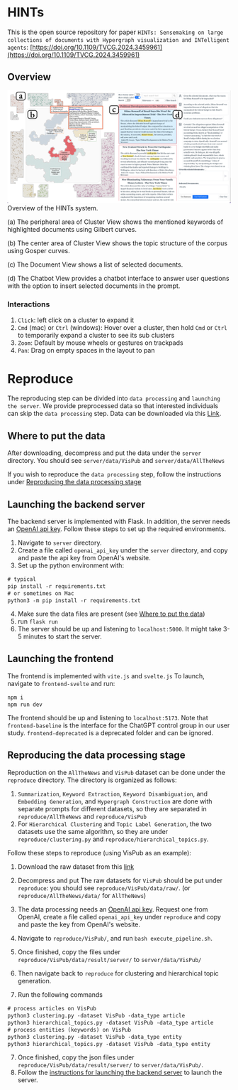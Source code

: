 # HINTs 
This is the open source repository for paper `HINTs: Sensemaking on large collections of documents with Hypergraph visualization and INTelligent agents`: [https://doi.org/10.1109/TVCG.2024.3459961](https://doi.org/10.1109/TVCG.2024.3459961)

## Overview
<img src="./docs/overview.png"/>
Overview of the HINTs system.

(a) The peripheral area of Cluster View shows the mentioned keywords of highlighted documents using Gilbert curves. 

(b) The center area of Cluster View shows the topic structure of the corpus using Gosper curves. 

(c) The Document View shows a list of selected documents. 

(d) The Chatbot View provides a chatbot interface to answer user questions with the option to insert selected documents in the prompt.

### Interactions
1. `Click`: left click on a cluster to expand it
2. `Cmd` (mac) or `Ctrl` (windows): Hover over a cluster, then hold `Cmd` or `Ctrl` to temporarily expand a cluster to see its sub clusters
3. `Zoom`: Default by mouse wheels or gestures on trackpads
4. `Pan`: Drag on empty spaces in the layout to pan

# Reproduce
The reproducing step can be divided into `data processing` and `launching the server`. 
We provide preprocessed data so that interested individuals can skip the `data processing` step. Data can be downloaded via this [Link](https://drive.google.com/drive/folders/1WWzuq3KAffNUbqLNxjEzUeVd-RVvLTCd?usp=sharing).
## Where to put the data
After downloading, decompress and put the data under the `server` directory. You should see `server/data/VisPub` and `server/data/AllTheNews`

If you wish to reproduce the `data processing` step, follow the instructions under [Reproducing the data processing stage](#reproducing-the-data-processing-stage)
## Launching the backend server
The backend server is implemented with Flask. 
In addition, the server needs an [OpenAI api key](https://platform.openai.com/api-keys).
Follow these steps to set up the required environments.

1. Navigate to `server` directory.
2. Create a file called `openai_api_key` under the `server` directory, and copy and paste the api key from OpenAI's website.
3. Set up the python environment with:
```shell
# typical
pip install -r requirements.txt
# or sometimes on Mac
python3 -m pip install -r requirements.txt
```
4. Make sure the data files are present (see [Where to put the data](#where-to-put-the-data))
5. run `flask run`
6. The server should be up and listening to `localhost:5000`. It might take 3-5 minutes to start the server.

## Launching the frontend
The frontend is implemented with `vite.js` and `svelte.js`
To launch, navigate to `frontend-svelte` and run:
```shell
npm i
npm run dev
```
The frontend should be up and listening to `localhost:5173`.
Note that `frontend-baseline` is the interface for the ChatGPT control group in our user study. `frontend-deprecated` is a deprecated folder and can be ignored.


## Reproducing the data processing stage
Reproduction on the `AllTheNews` and `VisPub` dataset can be done under the `reproduce` directory.
The directory is organized as follows:
1. `Summarization`, `Keyword Extraction`, `Keyword Disambiguation`, and `Embedding Generation`, and `Hypergraph Construction` are done with separate prompts for different datasets, so they are separated in `reproduce/AllTheNews` and `reproduce/VisPub`
2. For `Hierarchical Clustering` and `Topic Label Generation`, the two datasets use the same algorithm, so they are under `reproduce/clustering.py` and `reproduce/hierarchical_topics.py`.

Follow these steps to reproduce (using VisPub as an example):
1. Download the raw dataset from this
<a href="https://drive.google.com/drive/folders/1rEYbapjp4Yk1xKaiMnrZ_Re_EsQ1nCMg?usp=sharing" target="_blank">link</a>

2. Decompress and put The raw datasets for `VisPub` should be put under `reproduce`: you should see `reproduce/VisPub/data/raw/`. (or `reproduce/AllTheNews/data/` for `AllTheNews`)
3. The data processing needs an [OpenAI api key](https://platform.openai.com/api-keys). Request one from OpenAI, create a file called `openai_api_key` under `reproduce` and copy and paste the key from OpenAI's website.
3. Navigate to `reproduce/VisPub/`, and run `bash execute_pipeline.sh`. 
4. Once finished, copy the files under `reproduce/VisPub/data/result/server/` to `server/data/VisPub/`
5. Then navigate back to `reproduce` for clustering and hierarchical topic generation.
6. Run the following commands
```shell
# process articles on VisPub 
python3 clustering.py -dataset VisPub -data_type article
python3 hierarchical_topics.py -dataset VisPub -data_type article
# process entities (keywords) on VisPub 
python3 clustering.py -dataset VisPub -data_type entity
python3 hierarchical_topics.py -dataset VisPub -data_type entity
``` 
7. Once finished, copy the json files under `reproduce/VisPub/data/result/server/` to `server/data/VisPub/`.
5. Follow the [instructions for launching the backend server](#launching-the-backend-server) to launch the server.
